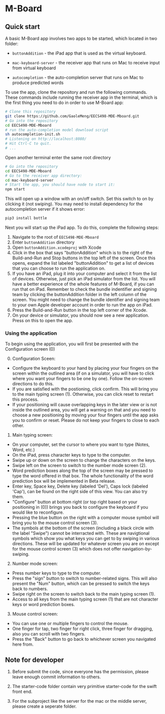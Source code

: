 # M-Board

## Quick start

A basic M-Board app involves two apps to be started, which located in two folder:

- `buttonAddition` - the iPad app that is used as the virtual keyboard.

- `mac-keyboard-server` - the receiver app that runs on Mac to receive input from virtual keyboard

- `autocompletion` - the auto-completion server that runs on Mac to produce predicted words

To use the app, clone the repository and run the following commands. These commands include running the receiver app in the terminal, which is the first thing you need to do in order to use M-Board app:

```bash
# Clone this repository
git clone https://github.com/GaoleMeng/EECS498-MDE-Mboard.git
# Go into the repository
cd EECS498-MDE-Mboard
# run the auto-completion model download script
sh autocompletion-init.sh
# Listening on http://localhost:8080/
# Hit Ctrl-C to quit.
# ...
```

Open another terminal enter the same root directory
```bash
# Go into the repository
cd EECS498-MDE-Mboard
# Go to the receiver app directory:
cd mac-keyboard-server
# Start the app, you should have node to start it:
npm start
```

This will open up a window with an on/off switch. Set this switch to on by clicking it (not swiping).
You may need to install dependency for the autocompletion server if it shows error:
```bash
pip3 install bottle
```

Next you will start up the iPad app. To do this, complete the following steps:
1. Navigate to the root of `EECS498-MDE-Mboard`
2. Enter `buttonAddition` directory
3. Open `buttonAddition.xcodeproj` with Xcode
4. Click in the box that says "buttonAddition" which is to the right of the Build-and-Run and Stop buttons in the top left of the screen. Once this opens, expand the list labeled "buttonAddition" to get a list of devices that you can choose to run the application on.
5. If you have an iPad, plug it into your computer and select it from the list of devices. Otherwise, just pick an iPad simulator from the list. You will have a better experience of the whole features of M-Board, if you can run that on iPad. Remember to check the bundle indentifier and signing team by clicking the buttonAddition folder in the left column of the screen. You might need to change the bundle identifier and signing team to your own Apple developer account in order to run the app on iPad.
6. Press the Build-and-Run button in the top left corner of the Xcode.
7. On your device or simulator, you should now see a new application. Press on this to open the app.


### Using the application
To begin using the application, you will first be presented with the Configuration screen (0)

0. Configuration Sceen:
- Configure the keyboard to your hand by placing your four fingers on the screen within the outlined area (if on a simulator, you will have to click where you want your fingers to be one by one). Follow the on-screen directions to do this.
- If you are satisfied with the postioning, click confirm. This will bring you to the main typing screen (1). Otherwise, you can click reset to restart this process.
- If your positioning will cause overlapping keys in the later view or is not inside the outlined area, you will get a warning on that and you need to choose a new positioning by moving your four fingers until the app asks you to confirm or reset. Please do not keep your fingers to close to each other.


1. Main typing screen:
- On your computer, set the cursor to where you want to type (Notes, Word, etc.)
- On the iPad, press character keys to type to the computer.
- Swipe up or down on the screen to change the characters on the keys.
- Swipe left on the screen to switch to the number mode screen (2).
- Word prediction boxes along the top of the screen may be pressed to type the word offered in that box. The whole functionality of the word prediction box will be implemented in Beta release.
- Enter key, Space key, Delete key (labeled 'Del'), Caps lock (labeled 'Cap'), can be found on the right side of this view. You can also try them.
- "Configure" button at bottom right (or top right based on your positioning in (0)) brings you back to configure the keyboard if you would like to reconfigure.
- Pressing the blue button on the right with a computer mouse symbol will bring you to the mouse control screen (3).
- The symbols at the bottom of the screen (including a black circle with the label "Swipe") cannot be interracted with. These are navigtional symbols which show you what keys you can get to by swiping in various directions. These will be updated for whatever screen you are on except for the mouse control screen (3) which does not offer navigation-by-swiping.

2. Number mode screen:
- Press number keys to type to the computer.
- Press the "sign" button to switch to number-related signs. This will also present the "Num" button, which can be pressed to switch the keys back to numbers.
- Swipe right on the screen to switch back to the main typing screen (1).
- Access to all keys from the main typing screen (1) that are not character keys or word prediction boxes.

3. Mouse control screen:
- You can use one or multiple fingers to control the mouse.
- One finger for tap, two finger for right click, three finger for dragging, also you can scroll with two fingers.
- Press the "Back" button to go back to whichever screen you navigated here from.


## Note for developer
1. Before submit the code, since everyone has the permission, please leave enough commit information to others.

2. The starter-code folder contain very primitive starter-code for the swift front end.

3. For the subproject like the server for the mac or the middle server, please create a seperate folder.
